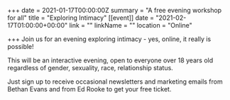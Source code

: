 +++
date = 2021-01-17T00:00:00Z
summary = "A free evening workshop for all"
title = "Exploring Intimacy"
[[event]]
date = "2021-02-17T01:00:00+00:00"
link = ""
linkName = ""
location = "Online"

+++
Join us for an evening exploring intimacy - yes, online, it really is possible!

This will be an interactive evening, open to everyone over 18 years old regardless of gender, sexuality, race, relationship status.

Just sign up to receive occasional newsletters and marketing emails from Bethan Evans and from Ed Rooke to get your free ticket.
